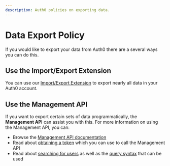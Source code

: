 ```yaml
---
description: Auth0 policies on exporting data.
---
```

# Data Export Policy

If you would like to export your data from Auth0 there are a several ways you can do this. 

## Use the Import/Export Extension

You can use our [Import/Export Extension](/extensions/user-import-export) to export nearly all data in your Auth0 account. 

## Use the Management API

If you want to export certain sets of data programmatically, the **Management API** can assist you with this. For more information on using the Management API, you can:

* Browse the [Management API documentation](/api/management/v2)
* Read about [obtaining a token](/api/management/v2/tokens) which you can use to call the Management API
* Read about [searching for users](/api/management/v2/user-search) as well as the [query syntax](/api/management/v2/query-string-syntax) that can be used
